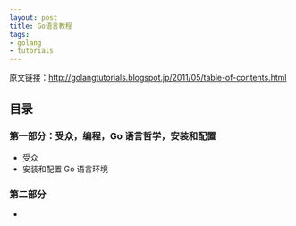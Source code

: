 ```yaml
---
layout: post
title: Go语言教程
tags:
- golang
- tutorials
---
```


原文链接：<http://golangtutorials.blogspot.jp/2011/05/table-of-contents.html>

## 目录

### 第一部分：受众，编程，Go 语言哲学，安装和配置

+ 受众
+ 安装和配置 Go 语言环境

### 第二部分

+ 
